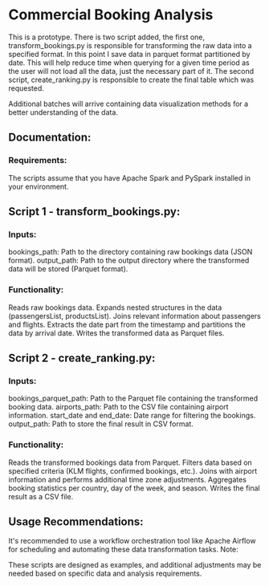 # Commercial Booking Analysis

This is a prototype. There is two script added, the first one,  transform_bookings.py is responsible for transforming the raw data into a specified format. In this point I save data in parquet format partitioned by date. This will help reduce time when querying for a given time period as the user will not load all the data, just the necessary part of it. The second script, create_ranking.py is responsible to create the final table which was requested. 

Additional batches will arrive containing data visualization methods for a better understanding of the data.

## Documentation:

### Requirements:

The scripts assume that you have Apache Spark and PySpark installed in your environment.

## Script 1 - transform_bookings.py:

### Inputs:

bookings_path: Path to the directory containing raw bookings data (JSON format).
output_path: Path to the output directory where the transformed data will be stored (Parquet format).

### Functionality:

Reads raw bookings data.
Expands nested structures in the data (passengersList, productsList).
Joins relevant information about passengers and flights.
Extracts the date part from the timestamp and partitions the data by arrival date.
Writes the transformed data as Parquet files.

## Script 2 - create_ranking.py:

### Inputs:

bookings_parquet_path: Path to the Parquet file containing the transformed booking data.
airports_path: Path to the CSV file containing airport information.
start_date and end_date: Date range for filtering the bookings.
output_path: Path to store the final result in CSV format.

### Functionality:

Reads the transformed bookings data from Parquet.
Filters data based on specified criteria (KLM flights, confirmed bookings, etc.).
Joins with airport information and performs additional time zone adjustments.
Aggregates booking statistics per country, day of the week, and season.
Writes the final result as a CSV file.

## Usage Recommendations:

It's recommended to use a workflow orchestration tool like Apache Airflow for scheduling and automating these data transformation tasks.
Note:

These scripts are designed as examples, and additional adjustments may be needed based on specific data and analysis requirements.
